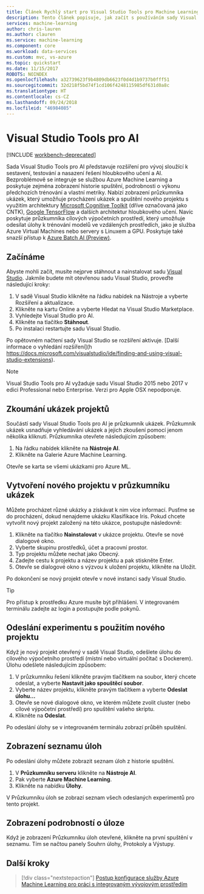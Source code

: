 ```yaml
---
title: Článek Rychlý start pro Visual Studio Tools pro Machine Learning v Azure | Dokumentace Microsoftu
description: Tento článek popisuje, jak začít s používáním sady Visual Studio Tools pro službu Machine Learning, od vytvoření experimentu a trénování modelu až po zprovoznění webové služby.
services: machine-learning
author: chris-lauren
ms.author: clauren
ms.service: machine-learning
ms.component: core
ms.workload: data-services
ms.custom: mvc, vs-azure
ms.topic: quickstart
ms.date: 11/15/2017
ROBOTS: NOINDEX
ms.openlocfilehash: a32739623f9b4809db6623f0d4d1b9737b0fff51
ms.sourcegitcommit: 32d218f5bd74f1cd106f4248115985df631d0a8c
ms.translationtype: HT
ms.contentlocale: cs-CZ
ms.lasthandoff: 09/24/2018
ms.locfileid: "46984085"
---
```

# <a name="visual-studio-tools-for-ai"></a>Visual Studio Tools pro AI

[!INCLUDE [workbench-deprecated](../../../includes/aml-deprecating-preview-2017.md)] 

Sada Visual Studio Tools pro AI představuje rozšíření pro vývoj sloužící k sestavení, testování a nasazení řešení hloubkového učení a AI. Bezproblémově se integruje se službou Azure Machine Learning a poskytuje zejména zobrazení historie spuštění, podrobnosti o výkonu předchozích trénování a vlastní metriky. Nabízí zobrazení průzkumníka ukázek, který umožňuje procházení ukázek a spuštění nového projektu s využitím architektury [Microsoft Cognitive Toolkit](http://www.microsoft.com/cognitive-toolkit) (dříve označovaná jako CNTK), [Google TensorFlow](https://www.tensorflow.org) a dalších architektur hloubkového učení. Navíc poskytuje průzkumníka cílových výpočetních prostředí, který umožňuje odesílat úlohy k trénování modelů ve vzdálených prostředích, jako je služba Azure Virtual Machines nebo servery s Linuxem a GPU. Poskytuje také snazší přístup k [Azure Batch AI (Preview)](https://docs.microsoft.com/azure/batch-ai/).
 
## <a name="getting-started"></a>Začínáme 
Abyste mohli začít, musíte nejprve stáhnout a nainstalovat sadu [Visual Studio](https://www.visualstudio.com/downloads/). Jakmile budete mít otevřenou sadu Visual Studio, proveďte následující kroky:
1. V sadě Visual Studio klikněte na řádku nabídek na Nástroje a vyberte Rozšíření a aktualizace.
2. Klikněte na kartu Online a vyberte Hledat na Visual Studio Marketplace.
3. Vyhledejte Visual Studio pro AI. 
3. Klikněte na tlačítko **Stáhnout**. 
4. Po instalaci restartujte sadu Visual Studio. 

Po opětovném načtení sady Visual Studio se rozšíření aktivuje. [Další informace o vyhledání rozšíření](h https://docs.microsoft.com/visualstudio/ide/finding-and-using-visual-studio-extensions).

> [!NOTE]
> Visual Studio Tools pro AI vyžaduje sadu Visual Studio 2015 nebo 2017 v edici Professional nebo Enterprise. Verzi pro Apple OSX nepodporuje. 


## <a name="exploring-project-samples"></a>Zkoumání ukázek projektů
Součástí sady Visual Studio Tools pro AI je průzkumník ukázek. Průzkumník ukázek usnadňuje vyhledávání ukázek a jejich zkoušení pomocí jenom několika kliknutí. Průzkumníka otevřete následujícím způsobem:   
1. Na řádku nabídek klikněte na **Nástroje AI**.
2. Klikněte na Galerie Azure Machine Learning.

Otevře se karta se všemi ukázkami pro Azure ML.

## <a name="creating-a-new-project-from-the-sample-explorer"></a>Vytvoření nového projektu v průzkumníku ukázek 
Můžete procházet různé ukázky a získávat k nim více informací. Pusťme se do procházení, dokud nenajdeme ukázku Klasifikace Iris. Pokud chcete vytvořit nový projekt založený na této ukázce, postupujte následovně:
1. Klikněte na tlačítko **Nainstalovat** v ukázce projektu. Otevře se nové dialogové okno. 
2. Vyberte skupinu prostředků, účet a pracovní prostor.
3. Typ projektu můžete nechat jako Obecný.
4. Zadejte cestu k projektu a název projektu a pak stiskněte Enter. 
5. Otevře se dialogové okno s výzvou k uložení projektu, klikněte na Uložit. 

Po dokončení se nový projekt otevře v nové instanci sady Visual Studio. 

> [!TIP]
> Pro přístup k prostředku Azure musíte být přihlášeni. V integrovaném terminálu zadejte az login a postupujte podle pokynů. 

## <a name="submitting-experiment-with-the-new-project"></a>Odeslání experimentu s použitím nového projektu
Když je nový projekt otevřený v sadě Visual Studio, odešlete úlohu do cílového výpočetního prostředí (místní nebo virtuální počítač s Dockerem).
Úlohu odešlete následujícím způsobem: 
1. V průzkumníku řešení klikněte pravým tlačítkem na soubor, který chcete odeslat, a vyberte **Nastavit jako spouštěcí soubor**.
2. Vyberte název projektu, klikněte pravým tlačítkem a vyberte **Odeslat úlohu...**
3. Otevře se nové dialogové okno, ve kterém můžete zvolit cluster (nebo cílové výpočetní prostředí) pro spuštění vašeho skriptu.
4. Klikněte na **Odeslat**.

Po odeslání úlohy se v integrovaném terminálu zobrazí průběh spuštění.

## <a name="view-list-of-jobs"></a>Zobrazení seznamu úloh
Po odeslání úlohy můžete zobrazit seznam úloh z historie spuštění.
1. V **Průzkumníku serveru** klikněte na **Nástroje AI**.
2. Pak vyberte **Azure Machine Learning**.
3. Klikněte na nabídku **Úlohy**.

V Průzkumníku úloh se zobrazí seznam všech odeslaných experimentů pro tento projekt. 

## <a name="view-job-details"></a>Zobrazení podrobností o úloze
Když je zobrazení Průzkumníku úloh otevřené, klikněte na první spuštění v seznamu.
Tím se načtou panely Souhrn úlohy, Protokoly a Výstupy.

## <a name="next-steps"></a>Další kroky
> [!div class="nextstepaction"]
> [Postup konfigurace služby Azure Machine Learning pro práci s integrovaným vývojovým prostředím](./how-to-configure-your-IDE.md)
